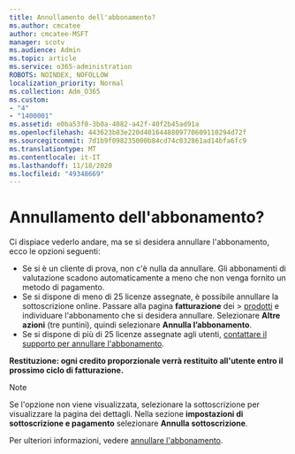 ```yaml
---
title: Annullamento dell'abbonamento?
ms.author: cmcatee
author: cmcatee-MSFT
manager: scotv
ms.audience: Admin
ms.topic: article
ms.service: o365-administration
ROBOTS: NOINDEX, NOFOLLOW
localization_priority: Normal
ms.collection: Adm_O365
ms.custom:
- "4"
- "1400001"
ms.assetid: e0ba53f0-3b0a-4082-a42f-40f2b45ad91a
ms.openlocfilehash: 443623b83e220d4016448809770609110294d72f
ms.sourcegitcommit: 7d1b9f098235000b84cd74c032861ad14bfa6fc9
ms.translationtype: MT
ms.contentlocale: it-IT
ms.lasthandoff: 11/18/2020
ms.locfileid: "49348669"
---
```

# <a name="canceling-your-subscription"></a>Annullamento dell'abbonamento?

Ci dispiace vederlo andare, ma se si desidera annullare l'abbonamento, ecco le opzioni seguenti:
  
- Se si è un cliente di prova, non c'è nulla da annullare. Gli abbonamenti di valutazione scadono automaticamente a meno che non venga fornito un metodo di pagamento.
- Se si dispone di meno di 25 licenze assegnate, è possibile annullare la sottoscrizione online. Passare alla pagina **fatturazione** dei \> [prodotti](https://go.microsoft.com/fwlink/p/?linkid=842054) e individuare l'abbonamento che si desidera annullare. Selezionare **Altre azioni** (tre puntini), quindi selezionare **Annulla l’abbonamento**.
- Se si dispone di più di 25 licenze assegnate agli utenti, [contattare il supporto per annullare l'abbonamento](https://docs.microsoft.com/microsoft-365/admin/contact-support-for-business-products?view=o365-worldwide).
  
**Restituzione: ogni credito proporzionale verrà restituito all'utente entro il prossimo ciclo di fatturazione.**

> [!NOTE]
> Se l'opzione non viene visualizzata, selezionare la sottoscrizione per visualizzare la pagina dei dettagli. Nella sezione **impostazioni di sottoscrizione e pagamento** selezionare **Annulla sottoscrizione**.

Per ulteriori informazioni, vedere [annullare l'abbonamento](https://docs.microsoft.com/microsoft-365/commerce/subscriptions/cancel-your-subscription).